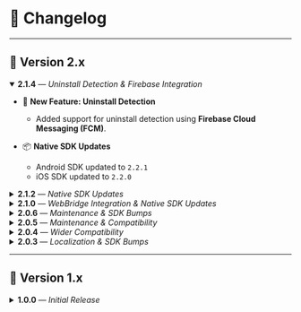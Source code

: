 # 📝 Changelog
---

## 🎯 Version 2.x

<details open>
<summary><strong>2.1.4</strong> — <em>Uninstall Detection & Firebase Integration</em></summary>

- 🚀 **New Feature: Uninstall Detection**
  - Added support for uninstall detection using **Firebase Cloud Messaging (FCM)**.

- 📦 **Native SDK Updates**
  - Android SDK updated to `2.2.1`
  - iOS SDK updated to `2.2.0`

</details>

<details>
<summary><strong>2.1.2</strong> — <em>Native SDK Updates</em></summary>

- 📦 **Native SDK Updates**
  - Android SDK updated to `2.1.1`
  - iOS SDK updated to `2.1.0`

</details>

<details>
<summary><strong>2.1.0</strong> — <em>WebBridge Integration & Native SDK Updates</em></summary>

- 🌐 **Major Feature: WebBridge Integration**
  - Introduced a new **WebBridge** layer to enable JavaScript-to-native communication via WebView.
  - This feature allows web pages opened inside your app (via WebView) to call native methods.
  - ✅ Supported WebView packages:
    - `webview_flutter`
    - `flutter_inappwebview`

- 🔄 **Other Enhancements**
  - Added support for retrieving the **Install Referrer** on `Android` using `getReferrer()`.
  - Improved internal method argument normalization across platforms for consistent native bridge handling.

- 📦 **Native SDK Updates**
  - Android SDK updated to `2.0.10`
  - iOS SDK updated to `1.0.5`

</details>

<details>
<summary><strong>2.0.6</strong> — <em>Maintenance & SDK Bumps</em></summary>

- ‼️ **Breaking Changes**
  - The field `trackingWattingTime` has been renamed to `trackingWaitingTime` to correct a typo.
  - Important: Ensure that the value passed to `trackingWaitingTime` is in **seconds**. Using a different unit (e.g., milliseconds) may lead to unexpected results.

- 📦 **Dependency Management**
  - Bumped Android native sdk core to 2.0.10

</details>

<details>
<summary><strong>2.0.5</strong> — <em>Maintenance & Compatibility</em></summary>

- ✅ **Flutter/Dart SDK Updates**
  - Updated Flutter SDK constraints.
  - Updated Dart SDK to support `2.12.0`.

- 📦 **Dependency Management**
  - Bumped related package dependencies for compatibility with Java 17.

</details>

<details>
<summary><strong>2.0.4</strong> — <em>Wider Compatibility</em></summary>

- 🔧 **SDK Constraints**
  - Lowered minimum Flutter SDK constraint to `>=2.2.0`.
  - Updated Dart SDK constraint to `>=2.12.0 <4.0.0`.

- 🚫 **Future-proofing**
  - Ensured compatibility with dart 2.12.0 and flutter 2 while preventing future breaking changes.

</details>

<details>
<summary><strong>2.0.3</strong> — <em>Localization & SDK Bumps</em></summary>

- 🚀 **Native SDKs**
  - Updated Android and iOS native SDKs to the latest stable versions.

- 🌍 **Documentation**
  - Added Persian (`fa`) version of the `README.md`.

</details>

---

## 🚀 Version 1.x

<details>
<summary><strong>1.0.0</strong> — <em>Initial Release</em></summary>

- 🧱 **Foundation**
  - First stable release of the Flutter plugin.

- 📱 **Native SDK Integration**
  - Android native SDK: `2.0.5`
  - iOS native SDK: `1.0.1`

- 🛠️ **Fixes**
  - Resolved versioning and packaging inconsistencies.

</details>
